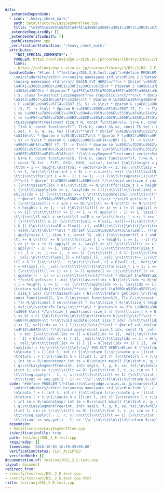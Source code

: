 ```yaml
---
data:
  _extendedDependsOn:
  - icon: ':heavy_check_mark:'
    path: DataStructure/LazySegmentTree.cpp
    title: "\u9045\u5EF6\u8A55\u4FA1\u30BB\u30B0\u30E1\u30F3\u30C8\u6728"
  _extendedRequiredBy: []
  _extendedVerifiedWith: []
  _pathExtension: cpp
  _verificationStatusIcon: ':heavy_check_mark:'
  attributes:
    '*NOT_SPECIAL_COMMENTS*': ''
    PROBLEM: https://onlinejudge.u-aizu.ac.jp/courses/library/3/DSL/2/DSL_2_E
    links:
    - https://onlinejudge.u-aizu.ac.jp/courses/library/3/DSL/2/DSL_2_E
  bundledCode: "#line 1 \"test/aoj/DSL_2_E.test.cpp\"\n#define PROBLEM \"https://onlinejudge.u-aizu.ac.jp/courses/library/3/DSL/2/DSL_2_E\"\
    \n#include<bits/stdc++.h>\nusing namespace std;\n\n#line 2 \"DataStructure/LazySegmentTree.cpp\"\
    \nusing namespace std;\n\n// BEGIN CUT HERE\n/**\n * @brief \u9045\u5EF6\u8A55\
    \u4FA1\u30BB\u30B0\u30E1\u30F3\u30C8\u6728\n * @tparam S \u8981\u7D20\u30E2\u30CE\
    \u30A4\u30C9\n * @tparam T \u4F5C\u7528\u7D20\u30E2\u30CE\u30A4\u30C9\n */\ntemplate<class\
    \ S, class T>\nstruct LazySegmentTree {\npublic:\n\t/**\n\t * @brief \u5358\u4F4D\
    \u5143\u3067\u521D\u671F\u5316\n\t * @param N \u30B5\u30A4\u30BA\n\t * @param\
    \ F \u4E8C\u9805\u6F14\u7B97 (S, S) -> S\n\t * @param G \u4E8C\u9805\u6F14\u7B97\
    \ (S, T) -> S\n\t * @param H \u4E8C\u9805\u6F14\u7B97 (T, T) -> T\n\t * @param\
    \ se \u8981\u7D20\u30E2\u30CE\u30A4\u30C9\u306E\u5358\u4F4D\u5143\n\t * @param\
    \ te \u4F5C\u7528\u7D20\u30E2\u30CE\u30A4\u30C9\u306E\u5358\u4F4D\u5143\n\t */\n\
    \tLazySegmentTree(const size_t N, const function<S(S, S)>& F, const function<S(S,\
    \ T)>& G, const function<T(T, T)>& H, const S& se, const T& te) : LazySegmentTree(vector<S>(N,\
    \ se), F, G, H, se, te) {}\n\t/**\n\t * @brief \u4E0E\u914D\u5217\u3067\u521D\u671F\
    \u5316\n\t * @param v \u914D\u5217\n\t * @param F \u4E8C\u9805\u6F14\u7B97 (S,\
    \ S) -> S\n\t * @param G \u4E8C\u9805\u6F14\u7B97 (S, T) -> S\n\t * @param H \u4E8C\
    \u9805\u6F14\u7B97 (T, T) -> T\n\t * @param se \u8981\u7D20\u30E2\u30CE\u30A4\u30C9\
    \u306E\u5358\u4F4D\u5143\n\t * @param te \u4F5C\u7528\u7D20\u30E2\u30CE\u30A4\u30C9\
    \u306E\u5358\u4F4D\u5143\n\t */\n\tLazySegmentTree(const vector<S>& v, const function<S(S,\
    \ S)>& F, const function<S(S, T)>& G, const function<T(T, T)>& H, const S& se,\
    \ const T& te) : F(F), G(G), H(H), se(se), te(te) {\n\t\theight = pow2(v.size());\n\
    \t\tN = 1 << height;\n\t\tval = vector<S>(N << 1, se);\n\t\tlazy = vector<T>(N\
    \ << 1, te);\n\t\tfor(int i = 0; i < v.size(); ++i) {\n\t\t\tval[N + i] = v[i];\n\
    \t\t}\n\t\tfor(int i = N - 1; i >= 1; --i) {\n\t\t\tupdate(i);\n\t\t}\n\t}\n\t\
    /**\n\t * @brief 1\u70B9\u66F4\u65B0\n\t */\n\tvoid set(size_t idx, const S& _val)\
    \ {\n\t\tassert(idx < N);\n\t\tidx += N;\n\t\tfor(size_t i = height; i >= 1; --i)\
    \ {\n\t\t\tapply(idx >> i, lazy[idx >> i]);\n\t\t}\n\t\tval[idx] = _val;\n\t\t\
    while(idx > 1) {\n\t\t\tidx >>= 1;\n\t\t\tupdate(idx);\n\t\t}\n\t}\n\t/**\n\t\
    \ * @brief \u533A\u9593\u53D6\u5F97[l, r)\n\t */\n\tS get(size_t l, size_t r)\
    \ {\n\t\tassert(l < r and r <= N);\n\t\tl += N;\n\t\tr += N;\n\t\tfor(size_t i\
    \ = height; i >= 1; --i) {\n\t\t\tif((l >> i) << i != l) apply(l >> i, lazy[l\
    \ >> i]);\n\t\t\tif((r >> i) << i != r) apply((r - 1) >> i, lazy[(r - 1) >> i]);\n\
    \t\t}\n\t\tS valL = se;\n\t\tS valR = se;\n\t\tfor(; l < r; l >>= 1, r >>= 1)\
    \ {\n\t\t\tif(l & 1) {\n\t\t\t\tvalL = F(valL, val[l++]);\n\t\t\t}\n\t\t\tif(r\
    \ & 1) {\n\t\t\t\tvalR = F(val[--r], valR);\n\t\t\t}\n\t\t}\n\t\treturn F(valL,\
    \ valR);\n\t}\n\t/**\n\t * @brief \u533A\u9593\u4F5C\u7528[l, r)\n\t */\n\tvoid\
    \ apply(size_t l, size_t r, const T& _val) {\n\t\tassert(l < r and r <= N);\n\t\
    \tl += N;\n\t\tr += N;\n\t\tfor(size_t i = height; i >= 1; --i) {\n\t\t\tif((l\
    \ >> i) << i != l) apply(l >> i, lazy[l >> i]);\n\t\t\tif((r >> i) << i != r)\
    \ apply((r - 1) >> i, lazy[(r - 1) >> i]);\n\t\t}\n\t\tfor(size_t _l = l, _r =\
    \ r; _l < _r; _l >>= 1, _r >>= 1) {\n\t\t\tif(_l & 1) {\n\t\t\t\tval[_l] = G(val[_l],\
    \ _val);\n\t\t\t\tlazy[_l] = H(lazy[_l], _val);\n\t\t\t\t++_l;\n\t\t\t}\n\t\t\t\
    if(_r & 1) {\n\t\t\t\t--_r;\n\t\t\t\tval[_r] = G(val[_r], _val);\n\t\t\t\tlazy[_r]\
    \ = H(lazy[_r], _val);\n\t\t\t}\n\t\t}\n\t\tfor(size_t i = 1; i <= height; ++i)\
    \ {\n\t\t\tif((l >> i) << i != l) update(l >> i);\n\t\t\tif((r >> i) << i != r)\
    \ update((r - 1) >> i);\n\t\t}\n\t}\n\t/**\n\t * @brief 1\u70B9\u53D6\u5F97\n\t\
    \ */\n\tS get(size_t idx) {\n\t\tassert(idx < N);\n\t\tidx += N;\n\t\tfor(size_t\
    \ i = height; i >= 1; --i) {\n\t\t\tapply(idx >> i, lazy[idx >> i]);\n\t\t}\n\t\
    \treturn val[idx];\n\t}\n\t/**\n\t * @brief 1\u70B9\u53D6\u5F97\n\t */\n\tS operator[](const\
    \ size_t idx) {\n\t\tassert(idx < N);\n\t\treturn get(idx);\n\t}\nprivate:\n\t\
    const function<S(S, S)> F;\n\tconst function<S(S, T)> G;\n\tconst function<T(T,\
    \ T)> H;\n\tconst S se;\n\tconst T te;\n\tsize_t N;\n\tsize_t height;\n\tvector<S>\
    \ val;\n\tvector<T> lazy;\n\t/**\n\t * @return n <= 2^k \u306A\u308B\u6700\u5C0F\
    \u306E k\n\t */\n\tsize_t pow2(const size_t n) {\n\t\tsize_t k = 0;\n\t\twhile((1\
    \ << k) < n) {\n\t\t\t++k;\n\t\t}\n\t\treturn k;\n\t}\n\t/**\n\t * @brief val[idx]\u306E\
    \u66F4\u65B0\n\t */\n\tvoid update(const size_t idx) {\n\t\tval[idx] = F(val[idx\
    \ << 1], val[(idx << 1) | 1]);\n\t}\n\t/**\n\t * @brief val[idx]\u304B\u3089\u306E\
    \u4F1D\u64AD\n\t */\n\tvoid apply(const size_t idx, const T& _val) {\n\t\tif(lazy[idx]\
    \ != te) {\n\t\t\tval[idx << 1] = G(val[idx << 1], _val);\n\t\t\tval[(idx << 1)\
    \ | 1] = G(val[(idx << 1) | 1], _val);\n\t\t\tlazy[idx << 1] = H(lazy[idx << 1],\
    \ _val);\n\t\t\tlazy[(idx << 1) | 1] = H(lazy[(idx << 1) | 1], _val);\n\t\t\t\
    lazy[idx] = te;\n\t\t}\n\t}\n};\n// END CUT HERE\n#line 6 \"test/aoj/DSL_2_E.test.cpp\"\
    \n\nauto f = [](int l, int r) {\n\treturn l;\n};\nauto g = [](int l, int r) {\n\
    \treturn l + r;\n};\nauto h = [](int l, int r) {\n\treturn l + r;\n};\nconstexpr\
    \ int se = 0;\nconstexpr int te = 0;\n\nint main() {\n\tint n, q; cin >> n >>\
    \ q;\n\tLazySegmentTree<int, int> seg(n, f, g, h, se, te);\n\twhile(q--) {\n\t\
    \tint t; cin >> t;\n\t\tif(t == 0) {\n\t\t\tint l, r, x; cin >> l >> r >> x;\n\
    \t\t\tseg.apply(l - 1, r, x);\n\t\t}\n\t\tif(t == 1) {\n\t\t\tint i; cin >> i;\n\
    \t\t\tcout << seg.get(i - 1) << '\\n';\n\t\t}\n\t}\n\treturn 0;\n}\n"
  code: "#define PROBLEM \"https://onlinejudge.u-aizu.ac.jp/courses/library/3/DSL/2/DSL_2_E\"\
    \n#include<bits/stdc++.h>\nusing namespace std;\n\n#include \"../../DataStructure/LazySegmentTree.cpp\"\
    \n\nauto f = [](int l, int r) {\n\treturn l;\n};\nauto g = [](int l, int r) {\n\
    \treturn l + r;\n};\nauto h = [](int l, int r) {\n\treturn l + r;\n};\nconstexpr\
    \ int se = 0;\nconstexpr int te = 0;\n\nint main() {\n\tint n, q; cin >> n >>\
    \ q;\n\tLazySegmentTree<int, int> seg(n, f, g, h, se, te);\n\twhile(q--) {\n\t\
    \tint t; cin >> t;\n\t\tif(t == 0) {\n\t\t\tint l, r, x; cin >> l >> r >> x;\n\
    \t\t\tseg.apply(l - 1, r, x);\n\t\t}\n\t\tif(t == 1) {\n\t\t\tint i; cin >> i;\n\
    \t\t\tcout << seg.get(i - 1) << '\\n';\n\t\t}\n\t}\n\treturn 0;\n}"
  dependsOn:
  - DataStructure/LazySegmentTree.cpp
  isVerificationFile: true
  path: test/aoj/DSL_2_E.test.cpp
  requiredBy: []
  timestamp: '2020-10-03 16:59:39+09:00'
  verificationStatus: TEST_ACCEPTED
  verifiedWith: []
documentation_of: test/aoj/DSL_2_E.test.cpp
layout: document
redirect_from:
- /verify/test/aoj/DSL_2_E.test.cpp
- /verify/test/aoj/DSL_2_E.test.cpp.html
title: test/aoj/DSL_2_E.test.cpp
---
```

